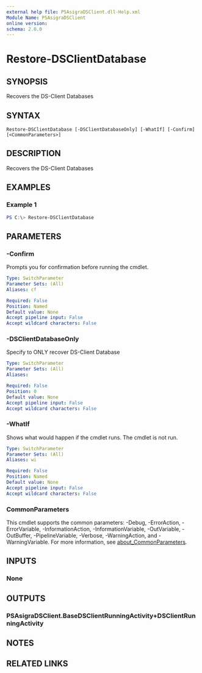 ```yaml
---
external help file: PSAsigraDSClient.dll-Help.xml
Module Name: PSAsigraDSClient
online version:
schema: 2.0.0
---
```


# Restore-DSClientDatabase

## SYNOPSIS
Recovers the DS-Client Databases

## SYNTAX

```
Restore-DSClientDatabase [-DSClientDatabaseOnly] [-WhatIf] [-Confirm] [<CommonParameters>]
```

## DESCRIPTION
Recovers the DS-Client Databases

## EXAMPLES

### Example 1
```powershell
PS C:\> Restore-DSClientDatabase
```


## PARAMETERS

### -Confirm
Prompts you for confirmation before running the cmdlet.

```yaml
Type: SwitchParameter
Parameter Sets: (All)
Aliases: cf

Required: False
Position: Named
Default value: None
Accept pipeline input: False
Accept wildcard characters: False
```

### -DSClientDatabaseOnly
Specify to ONLY recover DS-Client Database

```yaml
Type: SwitchParameter
Parameter Sets: (All)
Aliases:

Required: False
Position: 0
Default value: None
Accept pipeline input: False
Accept wildcard characters: False
```

### -WhatIf
Shows what would happen if the cmdlet runs.
The cmdlet is not run.

```yaml
Type: SwitchParameter
Parameter Sets: (All)
Aliases: wi

Required: False
Position: Named
Default value: None
Accept pipeline input: False
Accept wildcard characters: False
```

### CommonParameters
This cmdlet supports the common parameters: -Debug, -ErrorAction, -ErrorVariable, -InformationAction, -InformationVariable, -OutVariable, -OutBuffer, -PipelineVariable, -Verbose, -WarningAction, and -WarningVariable. For more information, see [about_CommonParameters](http://go.microsoft.com/fwlink/?LinkID=113216).

## INPUTS

### None

## OUTPUTS

### PSAsigraDSClient.BaseDSClientRunningActivity+DSClientRunningActivity

## NOTES

## RELATED LINKS
